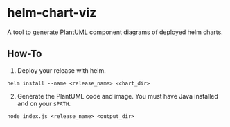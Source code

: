 # helm-chart-viz

A tool to generate [PlantUML](http://plantuml.com/) component diagrams of deployed helm charts.

## How-To

1. Deploy your release with helm.

```
helm install --name <release_name> <chart_dir>
```

2. Generate the PlantUML code and image. You must have Java installed and on your `$PATH`.

```
node index.js <release_name> <output_dir>
```

